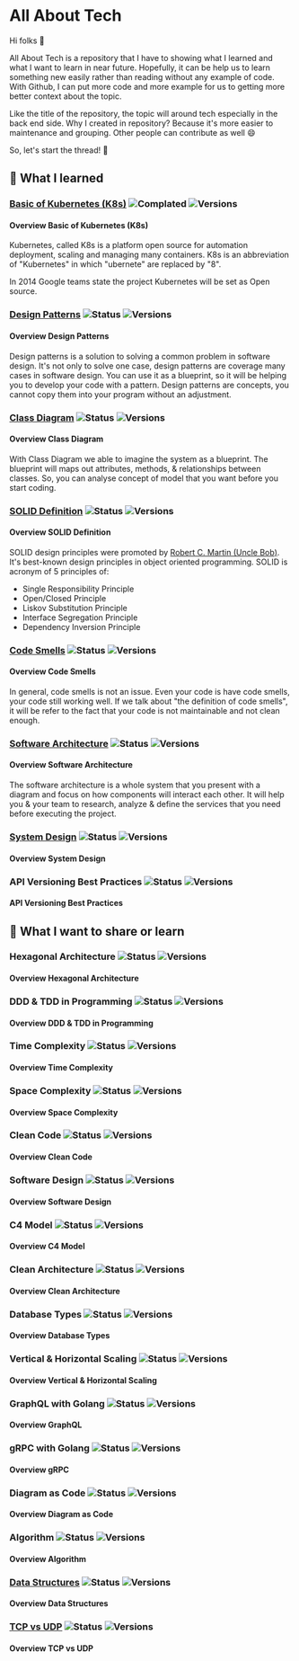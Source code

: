 # All About Tech

Hi folks 👋️

All About Tech is a repository that I have to showing what I learned and what I want to learn in near future. Hopefully, it can be help us to learn something new easily rather than reading without any example of code. With Github, I can put more code and more example for us to getting more better context about the topic.

Like the title of the repository, the topic will around tech especially in the back end side. Why I created in repository? Because it's more easier to maintenance and grouping. Other people can contribute as well 😄️

So, let's start the thread! 🚀️

## 🧠️ What I learned

### [Basic of Kubernetes (K8s)](./basic_of_kubernetes.md) ![Complated](https://badgen.net/badge/status/completed/green) ![Versions](https://badgen.net/badge/version/v1.0.0/cyan)

#### Overview Basic of Kubernetes (K8s)

Kubernetes, called K8s is a platform open source for automation deployment, scaling and managing many containers. K8s is an abbreviation of "Kubernetes" in which "ubernete" are replaced by "8".

In 2014 Google teams state the project Kubernetes will be set as Open source.

### [Design Patterns](./design_patterns.md) ![Status](https://badgen.net/badge/status/in%20progress/orange) ![Versions](https://badgen.net/badge/version/v0.0.1/cyan)

#### Overview Design Patterns

Design patterns is a solution to solving a common problem in software design. It's not only to solve one case, design patterns are coverage many cases in software design. You can use it as a blueprint, so it will be helping you to develop your code with a pattern. Design patterns are concepts, you cannot copy them into your program without an adjustment.

### [Class Diagram](./class_diagram.md) ![Status](https://badgen.net/badge/status/completed/green) ![Versions](https://badgen.net/badge/version/v1.1.0/cyan)

#### Overview Class Diagram

With Class Diagram we able to imagine the system as a blueprint. The blueprint will maps out attributes, methods, & relationships between classes. So, you can analyse concept of model that you want before you start coding.

### [SOLID Definition](./solid_defination.md) ![Status](https://badgen.net/badge/status/completed/green) ![Versions](https://badgen.net/badge/version/v1.0.0/cyan)

#### Overview SOLID Definition

SOLID design principles were promoted by [Robert C. Martin (Uncle Bob)](https://en.wikipedia.org/wiki/Robert_C._Martin). It's best-known design principles in object oriented programming. SOLID is acronym of 5 principles of:

- Single Responsibility Principle
- Open/Closed Principle
- Liskov Substitution Principle
- Interface Segregation Principle
- Dependency Inversion Principle

### [Code Smells](./code_smells.md) ![Status](https://badgen.net/badge/status/completed/green) ![Versions](https://badgen.net/badge/version/v1.0.0/cyan)

#### Overview Code Smells

In general, code smells is not an issue. Even your code is have code smells, your code still working well. If we talk about "the definition of code smells", it will be refer to the fact that your code is not maintainable and not clean enough.

### [Software Architecture](./software_architecture.md) ![Status](https://badgen.net/badge/status/in%20progress/orange) ![Versions](https://badgen.net/badge/version/v0.0.1/cyan)

#### Overview Software Architecture

The software architecture is a whole system that you present with a diagram and focus on how components will interact each other. It will help you & your team to research, analyze & define the services that you need before executing the project.

### [System Design](./system_design.md) ![Status](https://badgen.net/badge/status/in%20progress/orange) ![Versions](https://badgen.net/badge/version/v0.0.1/cyan)

#### Overview System Design

### API Versioning Best Practices ![Status](https://badgen.net/badge/status/waiting/gray) ![Versions](https://badgen.net/badge/version/v0.0.0/gray)

#### API Versioning Best Practices

## 🍃️ What I want to share or learn

### Hexagonal Architecture ![Status](https://badgen.net/badge/status/waiting/gray) ![Versions](https://badgen.net/badge/version/v0.0.0/gray)

#### Overview Hexagonal Architecture

### DDD & TDD in Programming ![Status](https://badgen.net/badge/status/waiting/gray) ![Versions](https://badgen.net/badge/version/v0.0.0/gray)

#### Overview DDD & TDD in Programming

### Time Complexity ![Status](https://badgen.net/badge/status/waiting/gray) ![Versions](https://badgen.net/badge/version/v0.0.0/gray)

#### Overview Time Complexity

### Space Complexity ![Status](https://badgen.net/badge/status/waiting/gray) ![Versions](https://badgen.net/badge/version/v0.0.0/gray)

#### Overview Space Complexity

### Clean Code ![Status](https://badgen.net/badge/status/waiting/gray) ![Versions](https://badgen.net/badge/version/v0.0.0/gray)

#### Overview Clean Code

### Software Design ![Status](https://badgen.net/badge/status/waiting/gray) ![Versions](https://badgen.net/badge/version/v0.0.0/gray)

#### Overview Software Design

### C4 Model ![Status](https://badgen.net/badge/status/waiting/gray) ![Versions](https://badgen.net/badge/version/v0.0.0/gray)

#### Overview C4 Model

### Clean Architecture ![Status](https://badgen.net/badge/status/waiting/gray) ![Versions](https://badgen.net/badge/version/v0.0.0/gray)

#### Overview Clean Architecture

### Database Types ![Status](https://badgen.net/badge/status/waiting/gray) ![Versions](https://badgen.net/badge/version/v0.0.0/gray)

#### Overview Database Types

### Vertical & Horizontal Scaling ![Status](https://badgen.net/badge/status/waiting/gray) ![Versions](https://badgen.net/badge/version/v0.0.0/gray)

#### Overview Vertical & Horizontal Scaling

### GraphQL with Golang ![Status](https://badgen.net/badge/status/waiting/gray) ![Versions](https://badgen.net/badge/version/v0.0.0/gray)

#### Overview GraphQL

### gRPC with Golang ![Status](https://badgen.net/badge/status/waiting/gray) ![Versions](https://badgen.net/badge/version/v0.0.0/gray)

#### Overview gRPC

### Diagram as Code ![Status](https://badgen.net/badge/status/waiting/gray) ![Versions](https://badgen.net/badge/version/v0.0.0/gray)

#### Overview Diagram as Code

### Algorithm ![Status](https://badgen.net/badge/status/waiting/gray) ![Versions](https://badgen.net/badge/version/v0.0.0/gray)

#### Overview Algorithm

### [Data Structures](./data_structures.md) ![Status](https://badgen.net/badge/status/waiting/gray) ![Versions](https://badgen.net/badge/version/v0.0.0/gray)

#### Overview Data Structures

### [TCP vs UDP](./data_structures.md) ![Status](https://badgen.net/badge/status/waiting/gray) ![Versions](https://badgen.net/badge/version/v0.0.0/gray)

#### Overview TCP vs UDP
